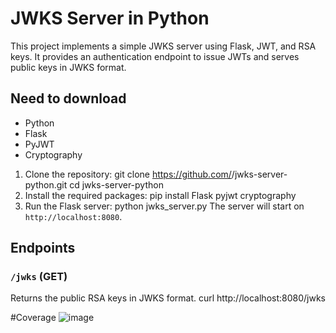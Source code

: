 # JWKS Server in Python
This project implements a simple JWKS server using Flask, JWT, and RSA keys. It provides an authentication endpoint to issue JWTs and serves public keys in JWKS format.
## Need to download
- Python
- Flask
- PyJWT
- Cryptography
1. Clone the repository:
    git clone https://github.com/<your-repo>/jwks-server-python.git
    cd jwks-server-python
2. Install the required packages:
    pip install Flask pyjwt cryptography
3. Run the Flask server:
    python jwks_server.py
The server will start on `http://localhost:8080`.
## Endpoints
### `/jwks` (GET)
Returns the public RSA keys in JWKS format.
curl http://localhost:8080/jwks


#Coverage 
![image](https://github.com/user-attachments/assets/0e41ea10-7c75-4eb8-b2cb-19a4b270a85c)
